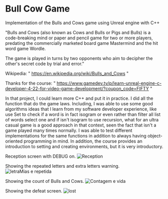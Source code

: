 # Bull Cow Game

Implementation of the Bulls and Cows game using Unreal engine with C++

"Bulls and Cows (also known as Cows and Bulls or Pigs and Bulls) is a code-breaking mind or paper and pencil game for two or more players, predating the commercially marketed board game Mastermind and the hit word game Wordle.

The game is played in turns by two opponents who aim to decipher the other's secret code by trial and error."

Wikipedia: " https://en.wikipedia.org/wiki/Bulls_and_Cows "

Thanks for the course: " https://www.gamedev.tv/p/learn-unreal-engine-c-developer-4-22-for-video-game-development/?coupon_code=FIFTY "

In that project, I could learn more C++ and put it in practice.
I did all the function that do the game laws.
Including, I was able to use some good algorithms ideas that I learn from my software developer experience, like use Set to check if a word is in fact isogram or even rather than filter all list of words select one and if isn't isogram to use recursion, what for an ultra casual game is a good approach in that context, seen the fact that isn't a game played many times normally.
I was able to test different implementations for the same functions in addition to always having object-oriented programming in mind.
In addition, the course provides an introduction to setting and creating environments, but it is very introductory.

Reception screen with DEBUG on.
![Reception](https://user-images.githubusercontent.com/74788707/154182935-34768990-bbb5-407e-b31a-bb9f9d4ddf73.PNG)

Showing the repeated letters and extra letters warning.
![letraMias e repetida](https://user-images.githubusercontent.com/74788707/154183014-4f9ca640-6d91-4add-8ba3-58066f90a73b.PNG)

Showing the count of Bulls and Cows.
![Contagem e vida](https://user-images.githubusercontent.com/74788707/154183201-3b299554-2765-4187-9589-6c7244d6033b.PNG)

Showing the defeat screen.
![lost](https://user-images.githubusercontent.com/74788707/154183246-5865ebda-68bc-4f55-86ef-6c4c4e4f3e4c.PNG)
